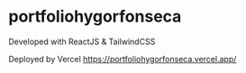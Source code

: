 # portfoliohygorfonseca

Developed with ReactJS & TailwindCSS

Deployed by Vercel
https://portfoliohygorfonseca.vercel.app/
